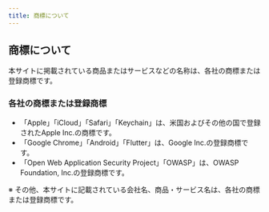 ```yaml
---
title: 商標について
---
```


## 商標について

本サイトに掲載されている商品またはサービスなどの名称は、各社の商標または登録商標です。

### 各社の商標または登録商標

- 「Apple」「iCloud」「Safari」「Keychain」は、米国およびその他の国で登録されたApple Inc.の商標です。
- 「Google Chrome」「Android」「Flutter」は、Google Inc.の登録商標です。
- 「Open Web Application Security Project」「OWASP」は、OWASP Foundation, Inc.の登録商標です。


※ その他、本サイトに記載されている会社名、商品・サービス名は、各社の商標または登録商標です。
